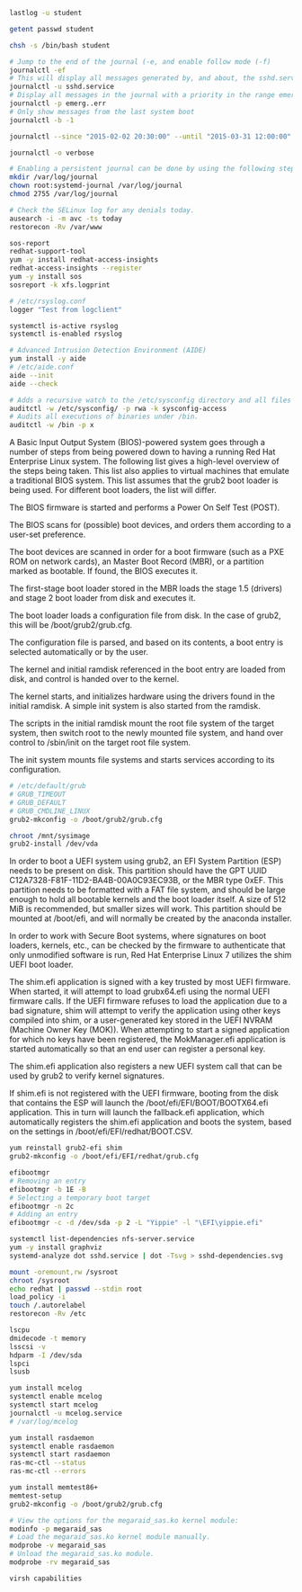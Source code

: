 ```bash
lastlog -u student

getent passwd student

chsh -s /bin/bash student

# Jump to the end of the journal (-e, and enable follow mode (-f)
journalctl -ef
# This will display all messages generated by, and about, the sshd.service systemd unit.
journalctl -u sshd.service
# Display all messages in the journal with a priority in the range emerg up to and including err.
journalctl -p emerg..err
# Only show messages from the last system boot
journalctl -b -1

journalctl --since "2015-02-02 20:30:00" --until "2015-03-31 12:00:00"

journalctl -o verbose

# Enabling a persistent journal can be done by using the following steps:
mkdir /var/log/journal
chown root:systemd-journal /var/log/journal
chmod 2755 /var/log/journal

# Check the SELinux log for any denials today.
ausearch -i -m avc -ts today
restorecon -Rv /var/www

sos-report
redhat-support-tool
yum -y install redhat-access-insights
redhat-access-insights --register
yum -y install sos
sosreport -k xfs.logprint

# /etc/rsyslog.conf
logger "Test from logclient"

systemctl is-active rsyslog
systemctl is-enabled rsyslog

# Advanced Intrusion Detection Environment (AIDE)
yum install -y aide
# /etc/aide.conf
aide --init
aide --check

# Adds a recursive watch to the /etc/sysconfig directory and all files and directories beneath it. Watches for read, write, and attribute change access. Labels log messages with a custom key of sysconfig-access.
auditctl -w /etc/sysconfig/ -p rwa -k sysconfig-access
# Audits all executions of binaries under /bin.
auditctl -w /bin -p x

```

A Basic Input Output System (BIOS)-powered system goes through a number of steps from being powered down to having a running Red Hat Enterprise Linux system. The following list gives a high-level overview of the steps being taken. This list also applies to virtual machines that emulate a traditional BIOS system. This list assumes that the grub2 boot loader is being used. For different boot loaders, the list will differ.

The BIOS firmware is started and performs a Power On Self Test (POST).

The BIOS scans for (possible) boot devices, and orders them according to a user-set preference.

The boot devices are scanned in order for a boot firmware (such as a PXE ROM on network cards), an Master Boot Record (MBR), or a partition marked as bootable. If found, the BIOS executes it.

The first-stage boot loader stored in the MBR loads the stage 1.5 (drivers) and stage 2 boot loader from disk and executes it.

The boot loader loads a configuration file from disk. In the case of grub2, this will be /boot/grub2/grub.cfg.

The configuration file is parsed, and based on its contents, a boot entry is selected automatically or by the user.

The kernel and initial ramdisk referenced in the boot entry are loaded from disk, and control is handed over to the kernel.

The kernel starts, and initializes hardware using the drivers found in the initial ramdisk. A simple init system is also started from the ramdisk.

The scripts in the initial ramdisk mount the root file system of the target system, then switch root to the newly mounted file system, and hand over control to /sbin/init on the target root file system.

The init system mounts file systems and starts services according to its configuration.

```bash
# /etc/default/grub
# GRUB_TIMEOUT
# GRUB_DEFAULT
# GRUB_CMDLINE_LINUX
grub2-mkconfig -o /boot/grub2/grub.cfg

chroot /mnt/sysimage
grub2-install /dev/vda
```
In order to boot a UEFI system using grub2, an EFI System Partition (ESP) needs to be present on disk. This partition should have the GPT UUID C12A7328-F81F-11D2-BA4B-00A0C93EC93B, or the MBR type 0xEF. This partition needs to be formatted with a FAT file system, and should be large enough to hold all bootable kernels and the boot loader itself. A size of 512 MiB is recommended, but smaller sizes will work. This partition should be mounted at /boot/efi, and will normally be created by the anaconda installer.

In order to work with Secure Boot systems, where signatures on boot loaders, kernels, etc., can be checked by the firmware to authenticate that only unmodified software is run, Red Hat Enterprise Linux 7 utilizes the shim UEFI boot loader.

The shim.efi application is signed with a key trusted by most UEFI firmware. When started, it will attempt to load grubx64.efi using the normal UEFI firmware calls. If the UEFI firmware refuses to load the application due to a bad signature, shim will attempt to verify the application using other keys compiled into shim, or a user-generated key stored in the UEFI NVRAM (Machine Owner Key (MOK)). When attempting to start a signed application for which no keys have been registered, the MokManager.efi application is started automatically so that an end user can register a personal key.

The shim.efi application also registers a new UEFI system call that can be used by grub2 to verify kernel signatures.

If shim.efi is not registered with the UEFI firmware, booting from the disk that contains the ESP will launch the /boot/efi/EFI/BOOT/BOOTX64.efi application. This in turn will launch the fallback.efi application, which automatically registers the shim.efi application and boots the system, based on the settings in /boot/efi/EFI/redhat/BOOT.CSV.
```bash
yum reinstall grub2-efi shim
grub2-mkconfig -o /boot/efi/EFI/redhat/grub.cfg

efibootmgr
# Removing an entry
efibootmgr -b 1E -B
# Selecting a temporary boot target
efibootmgr -n 2c
# Adding an entry
efibootmgr -c -d /dev/sda -p 2 -L "Yippie" -l "\EFI\yippie.efi"

systemctl list-dependencies nfs-server.service
yum -y install graphviz
systemd-analyze dot sshd.service | dot -Tsvg > sshd-dependencies.svg

mount -oremount,rw /sysroot
chroot /sysroot
echo redhat | passwd --stdin root
load_policy -i
touch /.autorelabel
restorecon -Rv /etc

lscpu
dmidecode -t memory
lsscsi -v
hdparm -I /dev/sda
lspci
lsusb

yum install mcelog
systemctl enable mcelog
systemctl start mcelog
journalctl -u mcelog.service
# /var/log/mcelog

yum install rasdaemon
systemctl enable rasdaemon
systemctl start rasdaemon
ras-mc-ctl --status
ras-mc-ctl --errors

yum install memtest86+
memtest-setup
grub2-mkconfig -o /boot/grub2/grub.cfg

# View the options for the megaraid_sas.ko kernel module:
modinfo -p megaraid_sas
# Load the megaraid_sas.ko kernel module manually.
modprobe -v megaraid_sas
# Unload the megaraid_sas.ko module.
modprobe -rv megaraid_sas

virsh capabilities


```